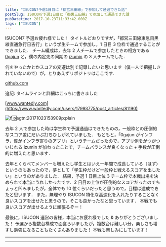 ```yaml
---
title: "ISUCON7予選1日目に「都営三田線」で参加して通過できた話"
postSlug: ISUCON7予選1日目に「都営三田線」で参加して通過できた話
pubDatetime: 2017-10-23T11:33:42.000Z
tags: ["ISUCON"]
---
```


ISUCON7 予選お疲れ様でした！
タイトルどおりですが，「都営三田線東急目黒線直通急行日吉行」という学生チームで参加し，1 日目 3 位枠で通過することができました．
チーム編成は，去年 2 人チームで参加したときの相方である [0gajun](https://github.com/0gajun) と，僕の内定先の同期の [izumin](https://github.com/izumin5210) の 3 人チームでした．

何をやったかとかスコアの変遷は別で記録したいと思います（僕一人で把握しきれていないので）が，とりあえずリポジトリはここです．

[github.com](https://github.com/agatan/ISUCON7-qualify)

追記: タイムラインと詳細はこっちに書きました

[www.wantedly.com](https://www.wantedly.com/users/17993775/post_articles/81190)

![f:id:agtn:20171023153909p:plain](/i/20171023153909.png "f:id:agtn:20171023153909p:plain")

去年 2 人で参加した時は学生枠で予選通過はできたものの，一般枠との圧倒的なスコア差にだいぶ打ちひしがれていました．
もともと，「0gajun がインフラ，僕がインフラ寄りのアプリ」というチームだったので，アプリ側をがつがついじれる izumin が加わったことで，チームバランスが良くなった + 手数が圧倒的に増えたと思います．

去年とくらべてメンバーも増えたし学生とはいえ一年間で成長している（はず）というのもあったので，夢として「学生枠だけど一般枠と戦えるスコアを出したい」というのがありました．
結果，予選 1 日目上位 3 チーム枠で本戦出場を決められて本当にうれしかったです．2 日目の上位が圧倒的なスコアだったのでちょっと凹みましたが，全体でも 10 位くらいだったと思うので，目標は達成できたと思います．
また，無理やり ISUCON 特化な高速化を入れたりすることなく良いスコアを出せたと思うので，そこも良かったなと思っています．
本戦でも良いスコアが出せるように頑張るぞー！

最後に，ISUCON 運営の皆様，本当にお疲れ様でした & ありがとうございました！
予選から複数台構成で面食らいましたが，複数台は難しい分，楽しさも増すし勉強になることもたくさんありました！
本戦も楽しみにしています！

---

---
